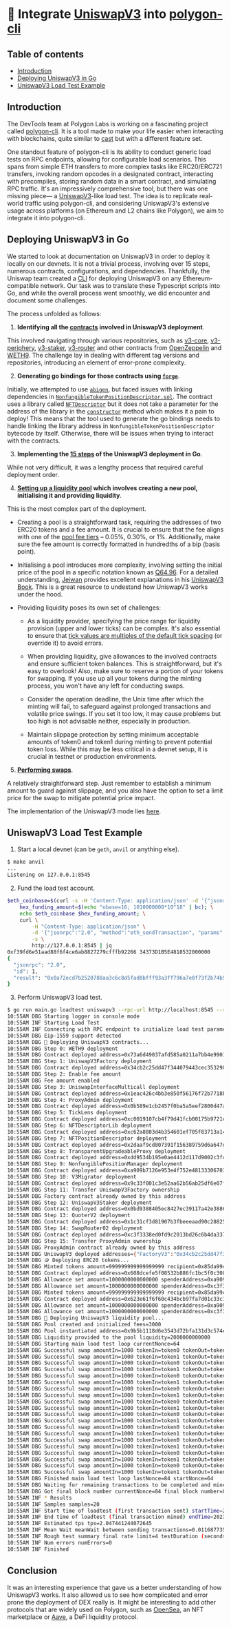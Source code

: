 # 🦄 Integrate [UniswapV3](https://uniswap.org/whitepaper-v3.pdf) into [polygon-cli](https://github.com/maticnetwork/polygon-cli)

## Table of contents

- [Introduction](#introduction)
- [Deploying UniswapV3 in Go](#deploying-uniswapv3-in-go)
- [UniswapV3 Load Test Example](#uniswapv3-load-test-example)

## Introduction

The DevTools team at Polygon Labs is working on a fascinating project called [polygon-cli](https://github.com/maticnetwork/polygon-cli). It is a tool made to make your life easier when interacting with blockchains, quite similar to [cast](https://book.getfoundry.sh/cast/) but with a different feature set.

One standout feature of polygon-cli is its ability to conduct generic load tests on RPC endpoints, allowing for configurable load scenarios. This spans from simple ETH transfers to more complex tasks like ERC20/ERC721 transfers, invoking random opcodes in a designated contract, interacting with precompiles, storing random data in a smart contract, and simulating RPC traffic. It's an impressively comprehensive tool, but there was one missing piece— a [UniswapV3](https://app.uniswap.org/swap)-like load test. The idea is to replicate real-world traffic using polygon-cli, and considering UniswapV3's extensive usage across platforms (on Ethereum and L2 chains like Polygon), we aim to integrate it into polygon-cli.

## Deploying UniswapV3 in Go

We started to look at documentation on UniswapV3 in order to deploy it locally on our devnets. It is not a trivial process, involving over 15 steps, numerous contracts, configurations, and dependencies. Thankfully, the Uniswap team created a [CLI](https://github.com/Uniswap/deploy-v3) for deploying UniswapV3 on any Ethereum-compatible network. Our task was to translate these Typescript scripts into Go, and while the overall process went smoothly, we did encounter and document some challenges.

The process unfolded as follows:

1. **Identifying all the [contracts](https://github.com/maticnetwork/polygon-cli/tree/aed352b9abfe829ada718509668db37e5f94609b/contracts/uniswapv3) involved in UniswapV3 deployment**.

This involved navigating through various repositories, such as [v3-core](https://github.com/Uniswap/v3-core), [v3-periphery](https://github.com/Uniswap/v3-periphery), [v3-staker](https://github.com/Uniswap/v3-staker), [v3-router](https://github.com/Uniswap/v3-router) and other contracts from [OpenZeppelin](https://github.com/OpenZeppelin/openzeppelin-contracts) and [WETH9](https://github.com/gnosis/canonical-weth/blob/master/contracts/WETH9.sol). The challenge lay in dealing with different tag versions and repositories, introducing an element of error-prone complexity.

2. **Generating go bindings for those contracts using [`forge`](https://github.com/foundry-rs/foundry)**.

Initially, we attempted to use [`abigen`](https://pkg.go.dev/github.com/synapsecns/sanguine/tools/abigen#section-readme), but faced issues with linking dependencies in [`NonfungibleTokenPositionDescriptor.sol`](https://github.com/Uniswap/v3-periphery/blob/697c2474757ea89fec12a4e6db16a574fe259610/contracts/NonfungibleTokenPositionDescriptor.sol). The contract uses a library called [`NFTDescriptor`](https://github.com/Uniswap/v3-periphery/blob/697c2474757ea89fec12a4e6db16a574fe259610/contracts/NonfungibleTokenPositionDescriptor.sol#L48-L93) but it does not take a parameter for the address of the library in the [`constructor`](https://github.com/Uniswap/v3-periphery/blob/697c2474757ea89fec12a4e6db16a574fe259610/contracts/NonfungibleTokenPositionDescriptor.sol#L29-L32) method which makes it a pain to deploy! This means that the tool used to generate the go bindings needs to handle linking the library address in `NonfungibleTokenPositionDescriptor` bytecode by itself. Otherwise, there will be issues when trying to interact with the contracts.

3. **Implementing the [15 steps](https://github.com/maticnetwork/polygon-cli/blob/aed352b9abfe829ada718509668db37e5f94609b/cmd/loadtest/uniswapv3/deploy.go) of the UniswapV3 deployment in Go**.

While not very difficult, it was a lengthy process that required careful deployment order.

4. **[Setting up a liquidity pool](https://github.com/maticnetwork/polygon-cli/blob/aed352b9abfe829ada718509668db37e5f94609b/cmd/loadtest/uniswapv3/pool.go) which involves creating a new pool, initialising it and providing liquidity**.

This is the most complex part of the deployment.

- Creating a pool is a straightforward task, requiring the addresses of two ERC20 tokens and a fee amount. It is crucial to ensure that the fee aligns with one of the [pool fee tiers](https://docs.uniswap.org/concepts/protocol/fees) – 0.05%, 0.30%, or 1%. Additionally, make sure the fee amount is correctly formatted in hundredths of a bip (basis point).

- Initialising a pool introduces more complexity, involving setting the initial price of the pool in a specific notation known as [Q64.96](https://uniswapv3book.com/docs/milestone_3/more-on-fixed-point-numbers/). For a detailed understanding, [Jeiwan](https://twitter.com/jeiwan7) provides excellent explanations in his [UniswapV3 Book](https://uniswapv3book.com/docs/milestone_1/calculating-liquidity/). This is a great resource to undestand how UniswapV3 works under the hood.

- Providing liquidity poses its own set of challenges:

  - As a liquidity provider, specifying the price range for liquidity provision (upper and lower ticks) can be complex. It's also essential to ensure that [tick values are multiples of the default tick spacing](https://github.com/maticnetwork/polygon-cli/blob/aed352b9abfe829ada718509668db37e5f94609b/cmd/loadtest/uniswapv3/pool.go#L190-L191) (or override it) to avoid errors.

  - When providing liquidity, give allowances to the involved contracts and ensure sufficient token balances. This is straightforward, but it's easy to overlook! Also, make sure to reserve a portion of your tokens for swapping. If you use up all your tokens during the minting process, you won't have any left for conducting swaps.

  - Consider the operation deadline, the Unix time after which the minting will fail, to safeguard against prolonged transactions and volatile price swings. If you set it too low, it may cause problems but too high is not advisable neither, especially in production.

  - Maintain slippage protection by setting minimum acceptable amounts of token0 and token1 during minting to prevent potential token loss. While this may be less critical in a devnet setup, it is crucial in testnet or production environments.

5. **[Performing swaps](https://github.com/maticnetwork/polygon-cli/blob/aed352b9abfe829ada718509668db37e5f94609b/cmd/loadtest/uniswapv3/swap.go)**.

A relatively straightforward step. Just remember to establish a minimum amount to guard against slippage, and you also have the option to set a limit price for the swap to mitigate potential price impact.

The implementation of the UniswapV3 mode lies [here](https://github.com/maticnetwork/polygon-cli/tree/aed352b9abfe829ada718509668db37e5f94609b/cmd/loadtest/uniswapv3).

## UniswapV3 Load Test Example

1. Start a local devnet (can be `geth`, `anvil` or anything else).

```sh
$ make anvil
...
Listening on 127.0.0.1:8545
```

2. Fund the load test account.

```sh
$eth_coinbase=$(curl -s -H 'Content-Type: application/json' -d '{"jsonrpc": "2.0", "id": 2, "method": "eth_accounts", "params": []}' http://127.0.0.1:8545 | jq -r ".result[0]"); \
	hex_funding_amount=$(echo "obase=16; 1010000000*10^18" | bc); \
	echo $eth_coinbase $hex_funding_amount; \
	curl \
		-H "Content-Type: application/json" \
		-d '{"jsonrpc":"2.0", "method":"eth_sendTransaction", "params":[{"from": "'$eth_coinbase'","to": "0x85da99c8a7c2c95964c8efd687e95e632fc533d6","value": "0x'$hex_funding_amount'"}], "id":1}' \
		-s \
		http://127.0.0.1:8545 | jq
0xf39fd6e51aad88f6f4ce6ab8827279cfffb92266 34373D1B5E4818532000000
{
  "jsonrpc": "2.0",
  "id": 1,
  "result": "0x0a72ecd7b2520788aa3c6c8d5fad0bfff93a3ff796a7e0f73f2b74b5e274757d"
}
```

3. Perform UniswapV3 load test.

```sh
$ go run main.go loadtest uniswapv3 --rpc-url http://localhost:8545 --requests 20 --verbosity 500
10:55AM DBG Starting logger in console mode
10:55AM INF Starting Load Test
10:55AM INF Connecting with RPC endpoint to initialize load test parameters
10:55AM DBG Eip-1559 support detected
10:55AM DBG 🦄 Deploying UniswapV3 contracts...
10:55AM DBG Step 0: WETH9 deployment
10:55AM DBG Contract deployed address=0x73a6d49037afd585a0211a7bb4e990116025b45d name=WETH9
10:55AM DBG Step 1: UniswapV3Factory deployment
10:55AM DBG Contract deployed address=0x34cb2c25dd47f344079443cec353290441ac8ac2 name=UniswapV3Factory
10:55AM DBG Step 2: Enable fee amount
10:55AM DBG Fee amount enabled
10:55AM DBG Step 3: UniswapInterfaceMulticall deployment
10:55AM DBG Contract deployed address=0x1eac426c4bb3e850f56176f72b7718b3d3e78845 name=UniswapInterfaceMulticall
10:55AM DBG Step 4: ProxyAdmin deployment
10:55AM DBG Contract deployed address=0x0b589e1cb2457f0ba5a5eef2800d47a4d6fa9fab name=ProxyAdmin
10:55AM DBG Step 5: TickLens deployment
10:55AM DBG Contract deployed address=0xc0019107cb4f79d41fcb00175b9721c32f07879f name=TickLens
10:55AM DBG Step 6: NFTDescriptorLib deployment
10:55AM DBG Contract deployed address=0xc62a8803d4b354601ef705f83713a140ba839984 name=NFTDescriptor
10:55AM DBG Step 7: NFTPositionDescriptor deployment
10:55AM DBG Contract deployed address=0x2daaf9cd807391f156389759d6a647df2cdd0df2 name=NonfungibleTokenPositionDescriptor
10:55AM DBG Step 8: TransparentUpgradeableProxy deployment
10:55AM DBG Contract deployed address=0xdd9534b195e0ae4412d117d9002c3fca10e73178 name=TransparentUpgradeableProxy
10:55AM DBG Step 9: NonfungiblePositionManager deployment
10:55AM DBG Contract deployed address=0xa909b7126e953e4f752e481333067039bcde7614 name=NonfungiblePositionManager
10:55AM DBG Step 10: V3Migrator deployment
10:55AM DBG Contract deployed address=0x9c33f001c3e52aa62b56ab25df6e07fb662bc806 name=V3Migrator
10:55AM DBG Step 11: Transfer UniswapV3Factory ownership
10:55AM DBG Factory contract already owned by this address
10:55AM DBG Step 12: UniswapV3Staker deployment
10:55AM DBG Contract deployed address=0x0bd9388405ec8427ec39117a42e3886a20722c5d name=UniswapV3Staker
10:55AM DBG Step 13: QuoterV2 deployment
10:55AM DBG Contract deployed address=0x1c31cf3d81907b3fbeeeaad90c2882592c82f64e name=QuoterV2
10:55AM DBG Step 14: SwapRouter02 deployment
10:55AM DBG Contract deployed address=0xc3f3338ed0fd9c2013bd26c6b4da337858a486a8 name=SwapRouter02
10:55AM DBG Step 15: Transfer ProxyAdmin ownership
10:55AM DBG ProxyAdmin contract already owned by this address
10:55AM DBG UniswapV3 deployed addresses={"FactoryV3":"0x34cb2c25dd47f344079443cec353290441ac8ac2","Migrator":"0x9c33f001c3e52aa62b56ab25df6e07fb662bc806","Multicall":"0x1eac426c4bb3e850f56176f72b7718b3d3e78845","NFTDescriptorLib":"0xc62a8803d4b354601ef705f83713a140ba839984","NonfungiblePositionManager":"0xa909b7126e953e4f752e481333067039bcde7614","NonfungibleTokenPositionDescriptor":"0x2daaf9cd807391f156389759d6a647df2cdd0df2","ProxyAdmin":"0x0b589e1cb2457f0ba5a5eef2800d47a4d6fa9fab","QuoterV2":"0x1c31cf3d81907b3fbeeeaad90c2882592c82f64e","Staker":"0x0bd9388405ec8427ec39117a42e3886a20722c5d","SwapRouter02":"0xc3f3338ed0fd9c2013bd26c6b4da337858a486a8","TickLens":"0xc0019107cb4f79d41fcb00175b9721c32f07879f","TransparentUpgradeableProxy":"0xdd9534b195e0ae4412d117d9002c3fca10e73178","WETH9":"0x73a6d49037afd585a0211a7bb4e990116025b45d"}
10:55AM DBG 🪙 Deploying ERC20 tokens...
10:55AM DBG Minted tokens amount=999999999999999999 recipient=0x85da99c8a7c2c95964c8efd687e95e632fc533d6 token=SwapperA
10:55AM DBG Contract deployed address=0x608dcefe5f08532b886fc1bc5f0c308670ac21fd name=Swapper
10:55AM DBG Allowance set amount=1000000000000000 spenderAddress=0xa909b7126e953e4f752e481333067039bcde7614 spenderName=NFTPositionManager tokenName=SwapperA_SwapperA
10:55AM DBG Allowance set amount=1000000000000000 spenderAddress=0xc3f3338ed0fd9c2013bd26c6b4da337858a486a8 spenderName=SwapRouter02 tokenName=SwapperA_SwapperA
10:55AM DBG Minted tokens amount=999999999999999999 recipient=0x85da99c8a7c2c95964c8efd687e95e632fc533d6 token=SwapperB
10:55AM DBG Contract deployed address=0x623e61f6f60c434bcb97fa7d01c33c17fc039927 name=Swapper
10:55AM DBG Allowance set amount=1000000000000000 spenderAddress=0xa909b7126e953e4f752e481333067039bcde7614 spenderName=NFTPositionManager tokenName=SwapperB_SwapperB
10:55AM DBG Allowance set amount=1000000000000000 spenderAddress=0xc3f3338ed0fd9c2013bd26c6b4da337858a486a8 spenderName=SwapRouter02 tokenName=SwapperB_SwapperB
10:55AM DBG 🎱 Deploying UniswapV3 liquidity pool...
10:55AM DBG Pool created and initialized fees=3000
10:55AM DBG Pool instantiated address=0x9b5b1118d6e3543d72bfa131d3c574ed50d2b007
10:55AM DBG Liquidity provided to the pool liquidity=2000000000000
10:55AM DBG Starting main load test loop currentNonce=64
10:55AM DBG Successful swap amountIn=1000 tokenIn=token0 tokenOut=token1
10:55AM DBG Successful swap amountIn=1000 tokenIn=token1 tokenOut=token0
10:55AM DBG Successful swap amountIn=1000 tokenIn=token0 tokenOut=token1
10:55AM DBG Successful swap amountIn=1000 tokenIn=token1 tokenOut=token0
10:55AM DBG Successful swap amountIn=1000 tokenIn=token0 tokenOut=token1
10:55AM DBG Successful swap amountIn=1000 tokenIn=token1 tokenOut=token0
10:55AM DBG Successful swap amountIn=1000 tokenIn=token0 tokenOut=token1
10:55AM DBG Successful swap amountIn=1000 tokenIn=token1 tokenOut=token0
10:55AM DBG Successful swap amountIn=1000 tokenIn=token0 tokenOut=token1
10:55AM DBG Successful swap amountIn=1000 tokenIn=token1 tokenOut=token0
10:55AM DBG Successful swap amountIn=1000 tokenIn=token0 tokenOut=token1
10:55AM DBG Successful swap amountIn=1000 tokenIn=token1 tokenOut=token0
10:55AM DBG Successful swap amountIn=1000 tokenIn=token0 tokenOut=token1
10:55AM DBG Successful swap amountIn=1000 tokenIn=token1 tokenOut=token0
10:55AM DBG Successful swap amountIn=1000 tokenIn=token0 tokenOut=token1
10:55AM DBG Successful swap amountIn=1000 tokenIn=token1 tokenOut=token0
10:55AM DBG Successful swap amountIn=1000 tokenIn=token0 tokenOut=token1
10:55AM DBG Successful swap amountIn=1000 tokenIn=token1 tokenOut=token0
10:55AM DBG Successful swap amountIn=1000 tokenIn=token0 tokenOut=token1
10:55AM DBG Successful swap amountIn=1000 tokenIn=token1 tokenOut=token0
10:55AM DBG Finished main load test loop lastNonce=84 startNonce=64
10:55AM DBG Waiting for remaining transactions to be completed and mined
10:55AM DBG Got final block number currentNonce=84 final block number=85
10:55AM INF * Results
10:55AM INF Samples samples=20
10:55AM INF Start time of loadtest (first transaction sent) startTime=2023-11-06T10:55:41+01:00
10:55AM INF End time of loadtest (final transaction mined) endTime=2023-11-06T10:55:51+01:00
10:55AM INF Estimated tps tps=2.047441244072645
10:55AM INF Mean Wait meanWait between sending transactions=0.0116877354
10:55AM INF Rough test summary final rate limit=4 testDuration (seconds)=9.768290083
10:55AM INF Num errors numErrors=0
10:55AM INF Finished
```

## Conclusion

It was an interesting experience that gave us a better understanding of how UniswapV3 works. It also allowed us to see how complicated and error prone the deployment of DEX really is. It might be interesting to add other protocols that are widely used on Polygon, such as [OpenSea](https://opensea.io/), an NFT marketplace or [Aave](https://aave.com/), a DeFi liquidity protocol.
